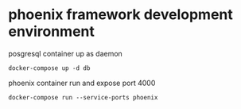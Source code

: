# phoenix framework development environment

posgresql container up as daemon

    docker-compose up -d db

phoenix container run and expose port 4000

    docker-compose run --service-ports phoenix

